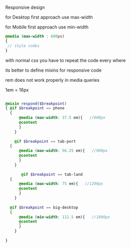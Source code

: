 Responsive design

 for Desktop first approach use
max-width 

for Mobile first approach use min-width

```scss
@media (max-width : 600px)
{
 // style codes
}
```

with normal css you have to repeat the code every where

its better to define mixins for responsive code

rem does not work properly in media queries

1em = 16px

```scss

@mixin respond($breakpoint)
{ @if $breakpoint == phone
  {
      @media (max-width: 37.5 em){   //600px
      @content
      }
    }
    
    @if $breakpoint == tab-port
  {
      @media (max-width: 56.25 em){   //900px
      @content
      }
    } 
    
       @if $breakpoint == tab-land
  {
      @media (max-width: 75 em){   //1200px
      @content
      }
    } 
    
  @if $breakpoint == big-desktop
  {
      @media (min-width: 112.5 em){   //1800px
      @content
      }
    } 
    
}

```

